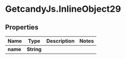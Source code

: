 # GetcandyJs.InlineObject29

## Properties

Name | Type | Description | Notes
------------ | ------------- | ------------- | -------------
**name** | **String** |  | 



